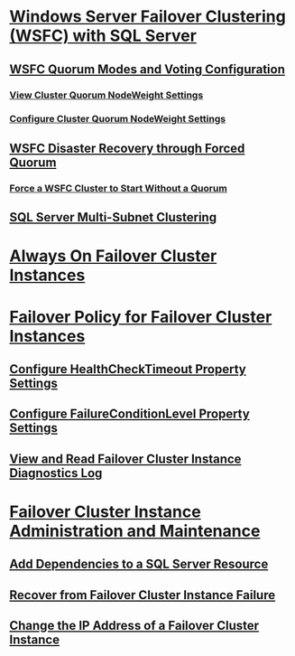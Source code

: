 # [Windows Server Failover Clustering (WSFC) with SQL Server](windows/windows-server-failover-clustering-wsfc-with-sql-server.md)
## [WSFC Quorum Modes and Voting Configuration](windows/wsfc-quorum-modes-and-voting-configuration-sql-server.md)
### [View Cluster Quorum NodeWeight Settings](windows/view-cluster-quorum-nodeweight-settings.md)
### [Configure Cluster Quorum NodeWeight Settings](windows/configure-cluster-quorum-nodeweight-settings.md)
## [WSFC Disaster Recovery through Forced Quorum](windows/wsfc-disaster-recovery-through-forced-quorum-sql-server.md)
### [Force a WSFC Cluster to Start Without a Quorum](windows/force-a-wsfc-cluster-to-start-without-a-quorum.md)
## [SQL Server Multi-Subnet Clustering](windows/sql-server-multi-subnet-clustering-sql-server.md)
# [Always On Failover Cluster Instances](windows/always-on-failover-cluster-instances-sql-server.md)
# [Failover Policy for Failover Cluster Instances](windows/failover-policy-for-failover-cluster-instances.md)
## [Configure HealthCheckTimeout Property Settings](windows/configure-healthchecktimeout-property-settings.md)
## [Configure FailureConditionLevel Property Settings](windows/configure-failureconditionlevel-property-settings.md)
## [View and Read Failover Cluster Instance Diagnostics Log](windows/view-and-read-failover-cluster-instance-diagnostics-log.md)
# [Failover Cluster Instance Administration and Maintenance](windows/failover-cluster-instance-administration-and-maintenance.md)
## [Add Dependencies to a SQL Server Resource](windows/add-dependencies-to-a-sql-server-resource.md)
## [Recover from Failover Cluster Instance Failure](windows/recover-from-failover-cluster-instance-failure.md)
## [Change the IP Address of a Failover Cluster Instance](windows/change-the-ip-address-of-a-failover-cluster-instance.md)
